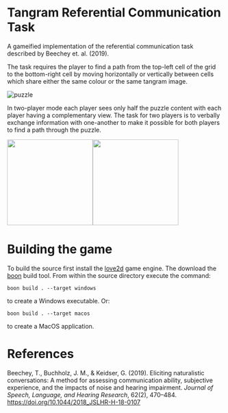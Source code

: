 # Tangram Referential Communication Task

A gameified implementation of the referential communication task described by Beechey et. al. (2019).

The task requires the player to find a path from the top-left cell of the grid to the bottom-right cell by moving horizontally or vertically between cells which share either the same colour or the same tangram image.

![puzzle](https://github.com/timbeechey/tangram/assets/66388815/21720f9b-eb8e-4a1f-8d10-e77d3640e9ba)

In two-player mode each player sees only half the puzzle content with each player having a complementary view. The task for two players is to verbally exchange information with one-another to make it possible for both players to find a path through the puzzle. 

<img src="https://github.com/timbeechey/tangram/assets/66388815/1563d49a-1261-4368-80df-e4c81a1a6e48" width="200"><img src="https://github.com/timbeechey/tangram/assets/66388815/c67cf728-8609-4c31-a86f-b352c7b309ab" width="200">

# Building the game

To build the source first install the [love2d](https://www.love2d.org/) game engine. The download the [boon](https://github.com/camchenry/boon) build tool. From within the source directory execute the command:

```
boon build . --target windows
```

to create a Windows executable. Or:

```
boon build . --target macos
```

to create a MacOS application.

# References

Beechey, T., Buchholz, J. M., & Keidser, G. (2019). Eliciting naturalistic conversations: A method for assessing communication ability, subjective experience, and the impacts of noise and hearing impairment. _Journal of Speech, Language, and Hearing Research_, 62(2), 470–484. https://doi.org/10.1044/2018_JSLHR-H-18-0107
